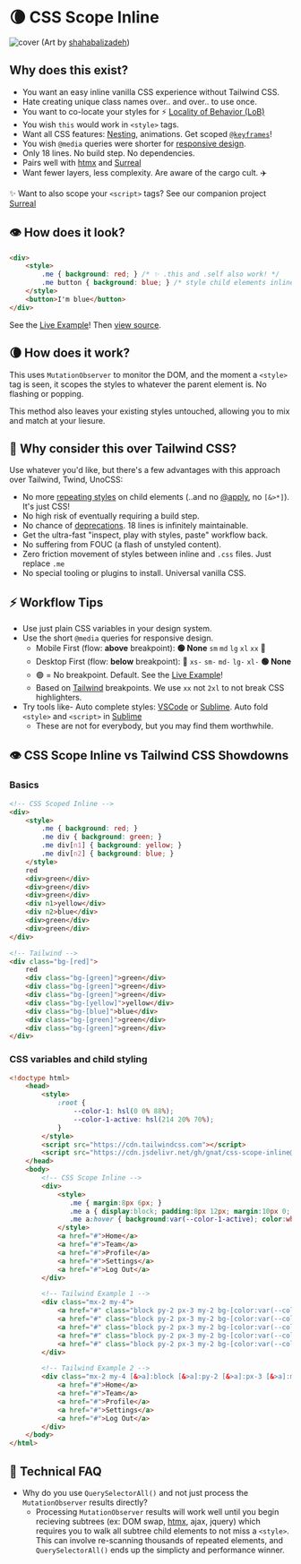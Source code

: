 # 🌘 CSS Scope Inline

![cover](https://github.com/gnat/css-scope-inline/assets/24665/c4935c1b-34e3-4220-9d42-11f064999a57)
(Art by [shahabalizadeh](https://www.artstation.com/artwork/zDgdd))

## Why does this exist?

* You want an easy inline vanilla CSS experience without Tailwind CSS.
* Hate creating unique class names over.. and over.. to use once.
* You want to co-locate your styles for ⚡️ [Locality of Behavior (LoB)](https://htmx.org/essays/locality-of-behaviour/)
* You wish `this` would work in `<style>` tags.
* Want all CSS features: [Nesting](https://caniuse.com/css-nesting), animations. Get scoped [`@keyframes`](https://github.com/gnat/css-scope-inline/blob/main/example.html#L86)!
* You wish `@media` queries were shorter for [responsive design](https://tailwindcss.com/docs/responsive-design).
* Only 18 lines. No build step. No dependencies.
* Pairs well with [htmx](https://htmx.org) and [Surreal](https://github.com/gnat/surreal)
* Want fewer layers, less complexity. Are aware of the cargo cult. ✈️

✨ Want to also scope your `<script>` tags? See our companion project [Surreal](https://github.com/gnat/surreal)

## 👁️ How does it look?
```html
<div>
    <style>
        .me { background: red; } /* ✨ .this and .self also work! */
        .me button { background: blue; } /* style child elements inline! */
    </style>
    <button>I'm blue</button>
</div>
```
See the [Live Example](https://gnat.github.io/css-scope-inline/example.html)! Then [view source](https://github.com/gnat/css-scope-inline/blob/main/example.html).

## 🌘 How does it work?

This uses `MutationObserver` to monitor the DOM, and the moment a `<style>` tag is seen, it scopes the styles to whatever the parent element is. No flashing or popping. 

This method also leaves your existing styles untouched, allowing you to mix and match at your liesure.

## 🤔 Why consider this over Tailwind CSS?

Use whatever you'd like, but there's a few advantages with this approach over Tailwind, Twind, UnoCSS:

* No more [repeating styles](https://tailwindcss.com/docs/reusing-styles) on child elements (..and no [@apply](https://tailwindcss.com/docs/reusing-styles#extracting-classes-with-apply), no `[&>*]`). It's just CSS!
* No high risk of eventually requiring a build step.
* No chance of [deprecations](https://windicss.org/posts/sunsetting.html). 18 lines is infinitely maintainable.
* Get the ultra-fast "inspect, play with styles, paste" workflow back.
* No suffering from FOUC (a flash of unstyled content).
* Zero friction movement of styles between inline and `.css` files. Just replace `.me`
* No special tooling or plugins to install. Universal vanilla CSS. 

## ⚡ Workflow Tips

* Use just plain CSS variables in your design system.
* Use the short `@media` queries for responsive design.
  * Mobile First (flow: **above** breakpoint): **🟢 None** `sm` `md` `lg` `xl` `xx` 🏁
  * Desktop First (flow: **below** breakpoint): 🏁 `xs-` `sm-` `md-` `lg-` `xl-` **🟢 None**
  * 🟢 = No breakpoint. Default. See the [Live Example](https://gnat.github.io/css-scope-inline/example.html)!
  * Based on [Tailwind](https://tailwindcss.com/docs/responsive-design) breakpoints. We use `xx` not `2xl` to not break CSS highlighters.
* Try tools like- Auto complete styles: [VSCode](https://code.visualstudio.com/) or [Sublime](https://packagecontrol.io/packages/Emmet). Auto fold `<style>` and `<script>` in [Sublime](https://packagecontrol.io/packages/Inline%20Fold)
  * These are not for everybody, but you may find them worthwhile. 

## 👁️ CSS Scope Inline vs Tailwind CSS Showdowns
### Basics
```html
<!-- CSS Scoped Inline -->
<div>
    <style>
        .me { background: red; }
        .me div { background: green; }
        .me div[n1] { background: yellow; }
        .me div[n2] { background: blue; }
    </style>
    red
    <div>green</div>
    <div>green</div>
    <div>green</div>
    <div n1>yellow</div>
    <div n2>blue</div>
    <div>green</div>
    <div>green</div>
</div>

<!-- Tailwind -->
<div class="bg-[red]">
    red
    <div class="bg-[green]">green</div>
    <div class="bg-[green]">green</div>
    <div class="bg-[green]">green</div>
    <div class="bg-[yellow]">yellow</div>
    <div class="bg-[blue]">blue</div>
    <div class="bg-[green]">green</div>
    <div class="bg-[green]">green</div>
</div>
```
### CSS variables and child styling

```html
<!doctype html>
    <head>
        <style>
            :root {
                --color-1: hsl(0 0% 88%);
                --color-1-active: hsl(214 20% 70%);
            }
        </style>
        <script src="https://cdn.tailwindcss.com"></script>
        <script src="https://cdn.jsdelivr.net/gh/gnat/css-scope-inline@main/script.js"></script>
    </head>
    <body>
        <!-- CSS Scope Inline -->
        <div>
            <style>
               .me { margin:8px 6px; }
               .me a { display:block; padding:8px 12px; margin:10px 0; background:var(--color-1); border-radius:10px; text-align:center; }
               .me a:hover { background:var(--color-1-active); color:white; }
            </style>
            <a href="#">Home</a>
            <a href="#">Team</a>
            <a href="#">Profile</a>
            <a href="#">Settings</a>
            <a href="#">Log Out</a>
        </div>

        <!-- Tailwind Example 1 -->
        <div class="mx-2 my-4">
            <a href="#" class="block py-2 px-3 my-2 bg-[color:var(--color-1)] rounded-lg text-center hover:bg-[color:var(--color-1-active)] hover:text-white">Home</a>
            <a href="#" class="block py-2 px-3 my-2 bg-[color:var(--color-1)] rounded-lg text-center hover:bg-[color:var(--color-1-active)] hover:text-white">Team</a>
            <a href="#" class="block py-2 px-3 my-2 bg-[color:var(--color-1)] rounded-lg text-center hover:bg-[color:var(--color-1-active)] hover:text-white">Profile</a>
            <a href="#" class="block py-2 px-3 my-2 bg-[color:var(--color-1)] rounded-lg text-center hover:bg-[color:var(--color-1-active)] hover:text-white">Settings</a>
            <a href="#" class="block py-2 px-3 my-2 bg-[color:var(--color-1)] rounded-lg text-center hover:bg-[color:var(--color-1-active)] hover:text-white">Log Out</a>
        </div>

        <!-- Tailwind Example 2 -->
        <div class="mx-2 my-4 [&>a]:block [&>a]:py-2 [&>a]:px-3 [&>a]:my-2 [&>a]:bg-[color:var(--color-1)] [&>a]:rounded-lg [&>a]:text-center [&>a:hover]:bg-[color:var(--color-1-active)] [&>a:hover]:text-white">
            <a href="#">Home</a>
            <a href="#">Team</a>
            <a href="#">Profile</a>
            <a href="#">Settings</a>
            <a href="#">Log Out</a>
        </div>
    </body>
</html>
```

## 🔎 Technical FAQ
* Why do you use `QuerySelectorAll()` and not just process the `MutationObserver` results directly?
  * Processing `MutationObserver` results will work well until you begin recieving subtrees (ex: DOM swap, [htmx](https://htmx.org), ajax, jquery) which requires you to walk all subtree child elements to not miss a `<style>`. This can involve re-scanning thousands of repeated elements, and `QuerySelectorAll()` ends up the simplicty and performance winner.
